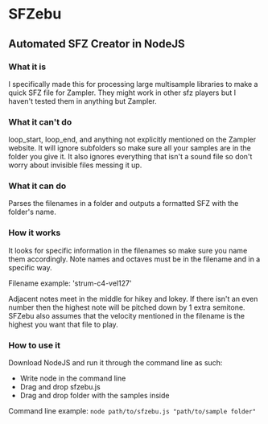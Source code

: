 # SFZebu
## Automated SFZ Creator in NodeJS

### What it is
I specifically made this for processing large multisample libraries to make a quick SFZ file for Zampler. They might work in other sfz players but I haven't tested them in anything but Zampler.
	
### What it can't do
loop_start, loop_end, and anything not explicitly mentioned on the Zampler website. It will ignore subfolders so make sure all your samples are in the folder you give it. It also ignores everything that isn't a sound file so don't worry about invisible files messing it up.
	
### What it can do
Parses the filenames in a folder and outputs a formatted SFZ with the folder's name.
	
### How it works
It looks for specific information in the filenames so make sure you name them accordingly. Note names and octaves must be in the filename and in a specific way. 

Filename example: 'strum-c4-vel127'

Adjacent notes meet in the middle for hikey and lokey. If there isn't an even number then the highest note will be pitched down by 1 extra semitone. SFZebu also assumes that the velocity mentioned in the filename is the highest you want that file to play. 
	
### How to use it
Download NodeJS and run it through the command line as such:

* Write node in the command line
* Drag and drop sfzebu.js
* Drag and drop folder with the samples inside

Command line example: `node path/to/sfzebu.js "path/to/sample folder"`